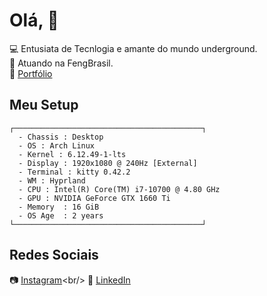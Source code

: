 # Olá, 🤙

💻 Entusiata de Tecnlogia e amante do mundo underground. <br/>
📍 Atuando na FengBrasil. <br/>
📖 [Portfólio](https://patrick-b-marques.web.app/)
 
## Meu Setup
    ┌──────────────────────────────────────────┐
      - Chassis : Desktop  
      - OS : Arch Linux
      - Kernel : 6.12.49-1-lts
      - Display : 1920x1080 @ 240Hz [External]
      - Terminal : kitty 0.42.2
      - WM : Hyprland
      - CPU : Intel(R) Core(TM) i7-10700 @ 4.80 GHz
      - GPU : NVIDIA GeForce GTX 1660 Ti
      - Memory  : 16 GiB
      - OS Age  : 2 years
    └──────────────────────────────────────────┘
## Redes Sociais

📷 [Instagram](https://www.instagram.com/patrickmarques__)<br/>
🔗 [LinkedIn](https://www.linkedin.com/in/patrick-belfort-91253b200/)

